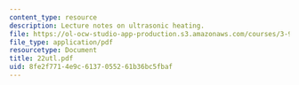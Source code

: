 ```yaml
---
content_type: resource
description: Lecture notes on ultrasonic heating.
file: https://ol-ocw-studio-app-production.s3.amazonaws.com/courses/3-91-mechanical-behavior-of-plastics-spring-2007/8fe2f7714e9c6137055261b36bc5fbaf_22utl.pdf
file_type: application/pdf
resourcetype: Document
title: 22utl.pdf
uid: 8fe2f771-4e9c-6137-0552-61b36bc5fbaf
---
```

